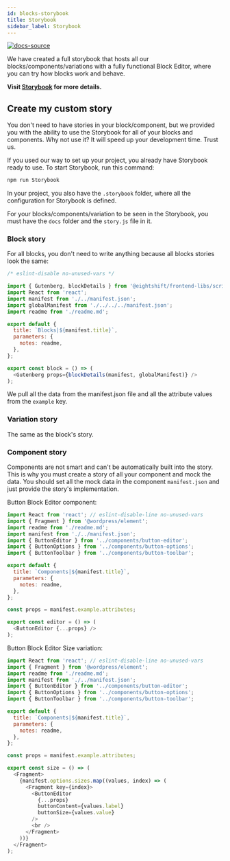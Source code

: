 ```yaml
---
id: blocks-storybook
title: Storybook
sidebar_label: Storybook
---
```


[![docs-source](https://img.shields.io/badge/source-eigthshift--frontend--libs-yellow?style=for-the-badge&logo=javascript&labelColor=2a2a2a)](https://github.com/infinum/eightshift-frontend-libs/tree/develop/blocks/init/src/blocks/)

We have created a full storybook that hosts all our blocks/components/variations with a fully functional Block Editor, where you can try how blocks work and behave.

**Visit [Storybook](eightshift-docs/storybook/) for more details.**

## Create my custom story

You don't need to have stories in your block/component, but we provided you with the ability to use the Storybook for all of your blocks and components. Why not use it? It will speed up your development time. Trust us.

If you used our way to set up your project, you already have Storybook ready to use. To start Storybook, run this command:

```js
npm run Storybook
```

In your project, you also have the `.storybook` folder, where all the configuration for Storybook is defined.

For your blocks/components/variation to be seen in the Storybook, you must have the `docs` folder and the `story.js` file in it.

### Block story

For all blocks, you don't need to write anything because all blocks stories look the same:

```js
/* eslint-disable no-unused-vars */

import { Gutenberg, blockDetails } from '@eightshift/frontend-libs/scripts/storybook';
import React from 'react';
import manifest from './../manifest.json';
import globalManifest from './../../../manifest.json';
import readme from './readme.md';

export default {
  title: `Blocks|${manifest.title}`,
  parameters: {
    notes: readme,
  },
};

export const block = () => (
  <Gutenberg props={blockDetails(manifest, globalManifest)} />
);
```

We pull all the data from the manifest.json file and all the attribute values from the `example` key.

### Variation story

The same as the block's story.

### Component story

Components are not smart and can't be automatically built into the story. This is why you must create a story of all your component and mock the data. 
You should set all the mock data in the component `manifest.json` and just provide the story's implementation.

Button Block Editor component:

```js
import React from 'react'; // eslint-disable-line no-unused-vars
import { Fragment } from '@wordpress/element';
import readme from './readme.md';
import manifest from './../manifest.json';
import { ButtonEditor } from '../components/button-editor';
import { ButtonOptions } from '../components/button-options';
import { ButtonToolbar } from '../components/button-toolbar';

export default {
  title: `Components|${manifest.title}`,
  parameters: {
    notes: readme,
  },
};

const props = manifest.example.attributes;

export const editor = () => (
  <ButtonEditor {...props} />
);
```

Button Block Editor Size variation:

```js
import React from 'react'; // eslint-disable-line no-unused-vars
import { Fragment } from '@wordpress/element';
import readme from './readme.md';
import manifest from './../manifest.json';
import { ButtonEditor } from '../components/button-editor';
import { ButtonOptions } from '../components/button-options';
import { ButtonToolbar } from '../components/button-toolbar';

export default {
  title: `Components|${manifest.title}`,
  parameters: {
    notes: readme,
  },
};

const props = manifest.example.attributes;

export const size = () => (
  <Fragment>
    {manifest.options.sizes.map((values, index) => (
      <Fragment key={index}>
        <ButtonEditor
          {...props}
          buttonContent={values.label}
          buttonSize={values.value}
        />
        <br />
      </Fragment>
    ))}
  </Fragment>
);
```
